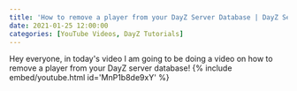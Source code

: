 ```yaml
---
title: 'How to remove a player from your DayZ Server Database | DayZ Server Management'
date: 2021-01-25 12:00:00
categories: [YouTube Videos, DayZ Tutorials]
---
```

Hey everyone, in today's video I am going to be doing a video on how to remove a player from your DayZ server database!
{% include embed/youtube.html id='MnP1b8de9xY' %}